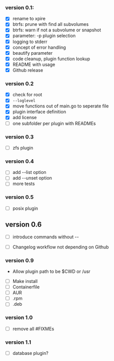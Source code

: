 ### version 0.1:

- [x] rename to xpire
- [x] btrfs: prune with find all subvolumes
- [x] btrfs: warn if not a subvolume or snapshot
- [x] parameter: -p plugin selection
- [x] logging to stderr
- [x] concept of error handling
- [x] beautify parameter
- [x] code cleanup, plugin function lookup
- [x] README with usage
- [x] Github release

### version 0.2

- [x] check for root
- [x] `--loglevel`
- [x] move functions out of main.go to seperate file
- [x] plugin interface definition
- [x] add license
- [ ] one subfolder per plugin with READMEs

### version 0.3

- [ ] zfs plugin

### version 0.4

- [ ] add --list option
- [ ] add --unset option
- [ ] more tests

### version 0.5

- [ ] posix plugin

## version 0.6

- [ ] introduce commands without --
- [ ] Changelog workflow not depending on Github




### version 0.9

- Allow plugin path to be $CWD or /usr
- [ ] Make install
- [ ] Containerfile
- [ ] AUR
- [ ] .rpm
- [ ] .deb

### version 1.0

- [ ] remove all #FIXMEs

### version 1.1

- [ ] database plugin?

